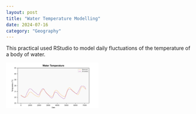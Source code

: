 ```yaml
---
layout: post
title: "Water Temperature Modelling"
date: 2024-07-16
category: "Geography"
---
```


This practical used RStudio to model daily fluctuations of the temperature of a body of water.

<img src="/blog-Geography/images/WaterTemp.png" width=50% height=50%>

